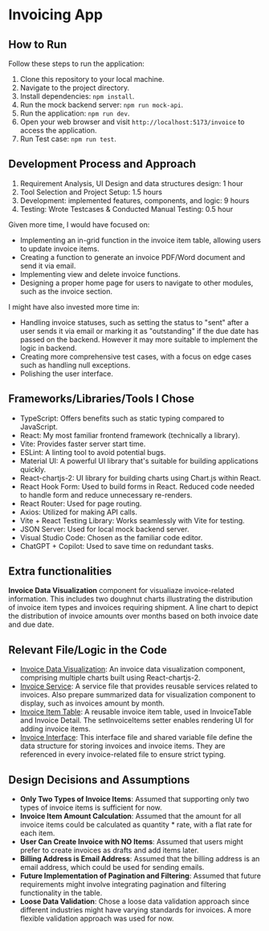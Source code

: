 # Invoicing App

## How to Run

Follow these steps to run the application:

1. Clone this repository to your local machine.
2. Navigate to the project directory.
3. Install dependencies: `npm install`.
4. Run the mock backend server: `npm run mock-api`.
5. Run the application: `npm run dev`.
6. Open your web browser and visit `http://localhost:5173/invoice` to access the application.
7. Run Test case: `npm run test`.

## Development Process and Approach

1. Requirement Analysis, UI Design and data structures design: 1 hour
2. Tool Selection and Project Setup: 1.5 hours
3. Development: implemented features, components, and logic: 9 hours
4. Testing: Wrote Testcases & Conducted Manual Testing: 0.5 hour

Given more time, I would have focused on:
- Implementing an in-grid function in the invoice item table, allowing users to update invoice items.
- Creating a function to generate an invoice PDF/Word document and send it via email.
- Implementing view and delete invoice functions.
- Designing a proper home page for users to navigate to other modules, such as the invoice section.

I might have also invested more time in:
- Handling invoice statuses, such as setting the status to "sent" after a user sends it via email or marking it as "outstanding" if the due date has passed on the backend. However it may more suitable to implement the logic in backend.
- Creating more comprehensive test cases, with a focus on edge cases such as handling null exceptions.
- Polishing the user interface.

## Frameworks/Libraries/Tools I Chose


- TypeScript: Offers benefits such as static typing compared to JavaScript.
- React: My most familiar frontend framework (technically a library).
- Vite: Provides faster server start time.
- ESLint: A linting tool to avoid potential bugs.
- Material UI: A powerful UI library that's suitable for building applications quickly.
- React-chartjs-2: UI library for building charts using Chart.js within React.
- React Hook Form: Used to build forms in React. Reduced code needed to handle form and reduce unnecessary re-renders.
- React Router: Used for page routing.
- Axios: Utilized for making API calls.
- Vite + React Testing Library: Works seamlessly with Vite for testing.
- JSON Server: Used for local mock backend server.
- Visual Studio Code: Chosen as the familiar code editor.
- ChatGPT + Copilot: Used to save time on redundant tasks.

## Extra functionalities
**Invoice Data Visualization** component for visualiaze invoice-related information. This includes two doughnut charts illustrating the distribution of invoice item types and invoices requiring shipment. A line chart to depict the distribution of invoice amounts over months based on both invoice date and due date.

## Relevant File/Logic in the Code
- [Invoice Data Visualization](./src/components/Invoice/InvoiceDataVisualization.tsx): An invoice data visualization component, comprising multiple charts built using React-chartjs-2.
- [Invoice Service](./src/services/InvoiceService.tsx): A service file that provides reusable services related to invoices. Also prepare summarized data for visualization component to display, such as invoices amount by month.
- [Invoice Item Table](./src/components/Invoice/InvoiceItemTable.tsx): A reusable invoice item table, used in InvoiceTable and Invoice Detail. The setInvoiceItems setter enables rendering UI for adding invoice items.
- [Invoice Interface](./src/interface/IInvoice.tsx): This interface file and shared variable file define the data structure for storing invoices and invoice items. They are referenced in every invoice-related file to ensure strict typing.

## Design Decisions and Assumptions


- **Only Two Types of Invoice Items**: Assumed that supporting only two types of invoice items is sufficient for now.
- **Invoice Item Amount Calculation**: Assumed that the amount for all invoice items could be calculated as quantity * rate, with a flat rate for each item.
- **User Can Create Invoice with NO Items**: Assumed that users might prefer to create invoices as drafts and add items later.
- **Billing Address is Email Address**: Assumed that the billing address is an email address, which could be used for sending emails.
- **Future Implementation of Pagination and Filtering**: Assumed that future requirements might involve integrating pagination and filtering functionality in the table.
- **Loose Data Validation**: Chose a loose data validation approach since different industries might have varying standards for invoices. A more flexible validation approach was used for now.

